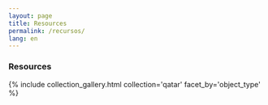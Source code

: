 ```yaml
---
layout: page
title: Resources
permalink: /recursos/
lang: en
---
```


<h3>Resources</h3>

{% include collection_gallery.html collection='qatar' facet_by='object_type' %}
